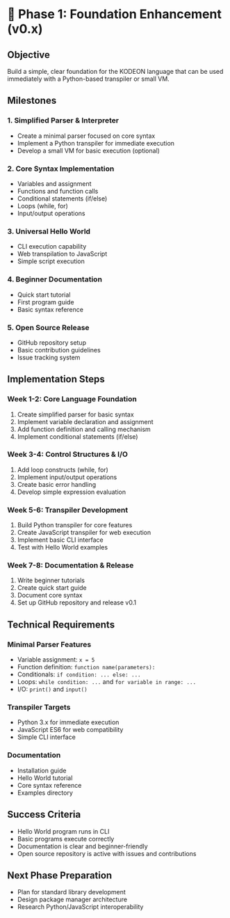 # 🚀 Phase 1: Foundation Enhancement (v0.x)

## Objective

Build a simple, clear foundation for the KODEON language that can be used immediately with a Python-based transpiler or small VM.

## Milestones

### 1. Simplified Parser & Interpreter

- Create a minimal parser focused on core syntax
- Implement a Python transpiler for immediate execution
- Develop a small VM for basic execution (optional)

### 2. Core Syntax Implementation

- Variables and assignment
- Functions and function calls
- Conditional statements (if/else)
- Loops (while, for)
- Input/output operations

### 3. Universal Hello World

- CLI execution capability
- Web transpilation to JavaScript
- Simple script execution

### 4. Beginner Documentation

- Quick start tutorial
- First program guide
- Basic syntax reference

### 5. Open Source Release

- GitHub repository setup
- Basic contribution guidelines
- Issue tracking system

## Implementation Steps

### Week 1-2: Core Language Foundation

1. Create simplified parser for basic syntax
2. Implement variable declaration and assignment
3. Add function definition and calling mechanism
4. Implement conditional statements (if/else)

### Week 3-4: Control Structures & I/O

1. Add loop constructs (while, for)
2. Implement input/output operations
3. Create basic error handling
4. Develop simple expression evaluation

### Week 5-6: Transpiler Development

1. Build Python transpiler for core features
2. Create JavaScript transpiler for web execution
3. Implement basic CLI interface
4. Test with Hello World examples

### Week 7-8: Documentation & Release

1. Write beginner tutorials
2. Create quick start guide
3. Document core syntax
4. Set up GitHub repository and release v0.1

## Technical Requirements

### Minimal Parser Features

- Variable assignment: `x = 5`
- Function definition: `function name(parameters):`
- Conditionals: `if condition: ... else: ...`
- Loops: `while condition: ...` and `for variable in range: ...`
- I/O: `print()` and `input()`

### Transpiler Targets

- Python 3.x for immediate execution
- JavaScript ES6 for web compatibility
- Simple CLI interface

### Documentation

- Installation guide
- Hello World tutorial
- Core syntax reference
- Examples directory

## Success Criteria

- Hello World program runs in CLI
- Basic programs execute correctly
- Documentation is clear and beginner-friendly
- Open source repository is active with issues and contributions

## Next Phase Preparation

- Plan for standard library development
- Design package manager architecture
- Research Python/JavaScript interoperability
